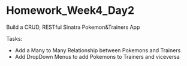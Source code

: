 # Homework_Week4_Day2
Build a CRUD, RESTful Sinatra Pokemon&amp;Trainers App  
  
Tasks:  
- Add a Many to Many Relationship between Pokemons and Trainers  
- Add DropDown Menus to add Pokemons to Trainers and viceversa

